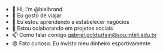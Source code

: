 - 👋 Hi, I’m @bielbrand
- 👀 Eu gosto de viajar
- 🌱 Eu estou aprendendo a estabelecer negócios
- 💞️ Estou colaborando em projetos sociais
- 📫 Como falar comigo gabriel.goldsztajn@sou.inteli.edu.br
- 😄
   Fato curioso: Eu invisto meu dinheiro esportivamente


<!---
bielbrand/bielbrand is a ✨ special ✨ repository because its `README.md` (this file) appears on your GitHub profile.
You can click the Preview link to take a look at your changes.
--->
